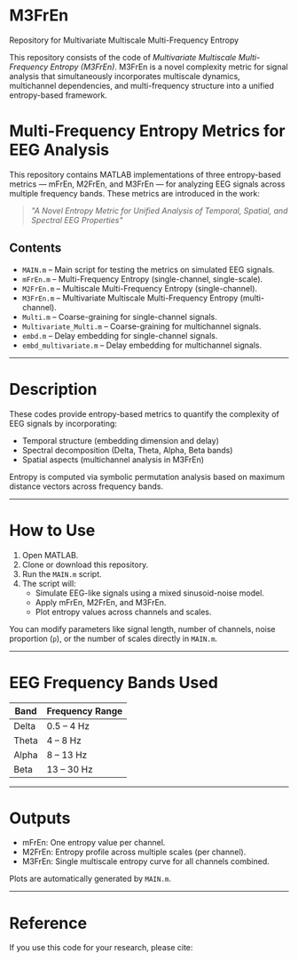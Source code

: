# M3FrEn
Repository for Multivariate Multiscale Multi-Frequency Entropy

This repository consists of the code of _Multivariate Multiscale Multi-Frequency Entropy (M3FrEn)_. M3FrEn is a novel complexity metric for signal analysis that simultaneously incorporates multiscale dynamics, multichannel dependencies, and multi-frequency structure into a unified entropy-based framework. 


# Multi-Frequency Entropy Metrics for EEG Analysis

This repository contains MATLAB implementations of three entropy-based metrics — mFrEn, M2FrEn, and M3FrEn — for analyzing EEG signals across multiple frequency bands. These metrics are introduced in the work:

> _"A Novel Entropy Metric for Unified Analysis of Temporal, Spatial, and Spectral EEG Properties"_  


## Contents

- `MAIN.m` – Main script for testing the metrics on simulated EEG signals.
- `mFrEn.m` – Multi-Frequency Entropy (single-channel, single-scale).
- `M2FrEn.m` – Multiscale Multi-Frequency Entropy (single-channel).
- `M3FrEn.m` – Multivariate Multiscale Multi-Frequency Entropy (multi-channel).
- `Multi.m` – Coarse-graining for single-channel signals.
- `Multivariate_Multi.m` – Coarse-graining for multichannel signals.
- `embd.m` – Delay embedding for single-channel signals.
- `embd_multivariate.m` – Delay embedding for multichannel signals.

---

# Description

These codes provide entropy-based metrics to quantify the complexity of EEG signals by incorporating:

- Temporal structure (embedding dimension and delay)
- Spectral decomposition (Delta, Theta, Alpha, Beta bands)
- Spatial aspects (multichannel analysis in M3FrEn)

Entropy is computed via symbolic permutation analysis based on maximum distance vectors across frequency bands.

---

# How to Use

1. Open MATLAB.
2. Clone or download this repository.
3. Run the `MAIN.m` script.
4. The script will:
   - Simulate EEG-like signals using a mixed sinusoid-noise model.
   - Apply mFrEn, M2FrEn, and M3FrEn.
   - Plot entropy values across channels and scales.

You can modify parameters like signal length, number of channels, noise proportion (`p`), or the number of scales directly in `MAIN.m`.

---

# EEG Frequency Bands Used

| Band  | Frequency Range |
|-------|------------------|
| Delta | 0.5 – 4 Hz       |
| Theta | 4 – 8 Hz         |
| Alpha | 8 – 13 Hz        |
| Beta  | 13 – 30 Hz       |

---

# Outputs

- mFrEn: One entropy value per channel.
- M2FrEn: Entropy profile across multiple scales (per channel).
- M3FrEn: Single multiscale entropy curve for all channels combined.

Plots are automatically generated by `MAIN.m`.

---

# Reference

If you use this code for your research, please cite:
